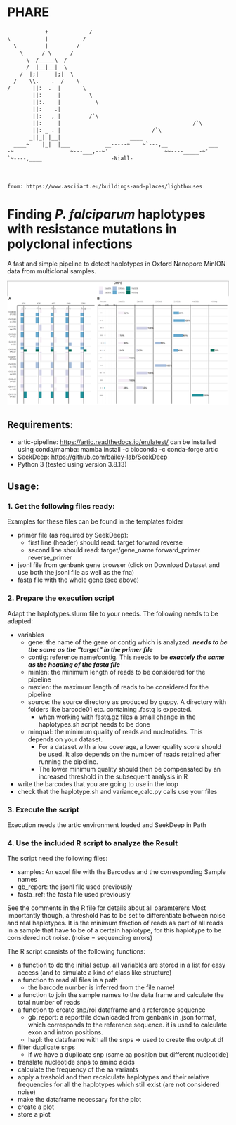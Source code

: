 # PHARE

```
            +             /
\           |           /
  \         |         /
    \      / \      /
      \  /_____\  /
      /  |__|__|  \
    /  |;|     |;|  \
  /    \\.    .  /    \
/       ||:  .  |       \
        ||:     |         \
        ||:.    |           \
        ||:    .|
        ||:   , |         /`\
        ||:     |                                          /`\
        ||: _ . |                             /`\
       _||_| |__|                      ____
  ____~    |_|  |___           __-----~    ~`---,__             ___
-~                  ~---___,--~'                  ~~----_____-~'
`~----,____                      -Niall-



from: https://www.asciiart.eu/buildings-and-places/lighthouses

```

# Finding _**P**. falciparum_ **ha**plotypes with **re**sistance mutations in polyclonal infections

A fast and simple pipeline to detect haplotypes in Oxford Nanopore MinION data from multiclonal samples.

![an example of the PHARE pipeline output](pipeline_example.png)


## Requirements:
- artic-pipeline: https://artic.readthedocs.io/en/latest/
  can be installed using conda/mamba: mamba install -c bioconda -c conda-forge artic
- SeekDeep: https://github.com/bailey-lab/SeekDeep
- Python 3 (tested using version 3.8.13)

## Usage:
### 1. Get the following files ready:
Examples for these files can be found in the templates folder

- primer file (as required by SeekDeep):
  + first line (header) should read: target forward reverse
  + second line should read: target/gene_name forward_primer reverse_primer
- jsonl file from genbank gene browser (click on Download Dataset and use both the jsonl file as well as the fna)
- fasta file with the whole gene (see above)


### 2. Prepare the execution script
Adapt the haplotypes.slurm file to your needs. The following needs to be adapted:

- variables
    * gene: the name of the gene or contig which is analyzed. ***needs to be the same as the "target" in the primer file***
    * contig: reference name/contig. This needs to be ***exactely the same as the heading of the fasta file***
    * minlen: the minimum length of reads to be considered for the pipeline
    * maxlen: the maximum length of reads to be considered for the pipeline
    * source: the source directory as produced by guppy. A directory with folders like barcode01 etc. containing .fastq is expected.
        + when working with fastq.gz files a small change in the haplotypes.sh script needs to be done
    * minqual: the minimum quality of reads and nucleotides. This depends on your dataset.
        + For a dataset with a low coverage, a lower quality score should be used. It also depends on the number of reads retained after running the pipeline. 
        + The lower minimum quality should then be compensated by an increased threshold in the subsequent analysis in R
- write the barcodes that you are going to use in the loop
- check that the haplotype.sh and variance_calc.py calls use your files

### 3. Execute the script
Execution needs the artic environment loaded and SeekDeep in Path

### 4. Use the included R script to analyze the Result
The script need the following files:

- samples: An excel file with the Barcodes and the corresponding Sample names
- gb_report: the jsonl file used previously
- fasta_ref: the fasta file used previously

See the comments in the R file for details about all paramterers
Most importantly though, a threshold has to be set to differentiate between noise and real haplotypes. It is the minimum fraction of reads as part of all reads in a sample that have to be of a certain haplotype, for this haplotype to be considered not noise. (noise = sequencing errors)

The R script consists of the following functions:

- a function to do the initial setup. all variables are stored in a list for easy access (and to simulate a kind of class like structure)
- a function to read all files in a path
    * the barcode number is inferred from the file name!<!-- * it assumes one to three numbers in the file name: first, the barcode/source, then the subset and lastly the replicate number for in silico replicates -->
- a function to join the sample names to the data frame and calculate the total number of reads
- a function to create snp/roi dataframe and a reference sequence
    + gb_report: a reportfile downloaded from genbank in .json format, which corresponds to the reference sequence. it is used to calculate exon and intron positions.
    + hapl: the dataframe with all the snps => used to create the output df
- filter duplicate snps
    + if we have a duplicate snp (same aa position but different nucleotide)
- translate nucleotide snps to amino acids
- calculate the frequency of the aa variants
- apply a treshold and then recalculate haplotypes and their relative frequencies for all the haplotypes which still exist (are not considered noise)
- make the dataframe necessary for the plot
- create a plot
- store a plot